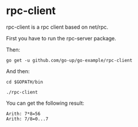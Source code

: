 # rpc-client

rpc-client is a rpc client based on net/rpc.


First you have to run the rpc-server package.

Then:

```
go get -u github.com/go-up/go-example/rpc-client
```

And then:

```
cd $GOPATH/bin

./rpc-client

```

You can get the following result:

```
Arith: 7*8=56
Arith: 7/8=0...7
```

